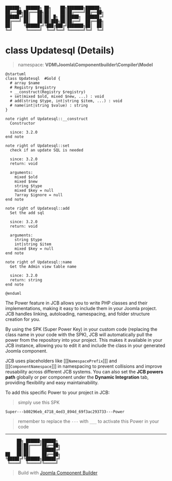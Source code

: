 ```
██████╗  ██████╗ ██╗    ██╗███████╗██████╗
██╔══██╗██╔═══██╗██║    ██║██╔════╝██╔══██╗
██████╔╝██║   ██║██║ █╗ ██║█████╗  ██████╔╝
██╔═══╝ ██║   ██║██║███╗██║██╔══╝  ██╔══██╗
██║     ╚██████╔╝╚███╔███╔╝███████╗██║  ██║
╚═╝      ╚═════╝  ╚══╝╚══╝ ╚══════╝╚═╝  ╚═╝
```
# class Updatesql (Details)
> namespace: **VDM\Joomla\Componentbuilder\Compiler\Model**

```uml
@startuml
class Updatesql  #Gold {
  # array $name
  # Registry $registry
  + __construct(Registry $registry)
  + set(mixed $old, mixed $new, ...) : void
  # add(string $type, int|string $item, ...) : void
  # name(int|string $value) : string
}

note right of Updatesql::__construct
  Constructor

  since: 3.2.0
end note

note right of Updatesql::set
  check if an update SQL is needed

  since: 3.2.0
  return: void
  
  arguments:
    mixed $old
    mixed $new
    string $type
    mixed $key = null
    ?array $ignore = null
end note

note right of Updatesql::add
  Set the add sql

  since: 3.2.0
  return: void
  
  arguments:
    string $type
    int|string $item
    mixed $key = null
end note

note right of Updatesql::name
  Get the Admin view table name

  since: 3.2.0
  return: string
end note
 
@enduml
```

The Power feature in JCB allows you to write PHP classes and their implementations, making it easy to include them in your Joomla project. JCB handles linking, autoloading, namespacing, and folder structure creation for you.

By using the SPK (Super Power Key) in your custom code (replacing the class name in your code with the SPK), JCB will automatically pull the power from the repository into your project. This makes it available in your JCB instance, allowing you to edit it and include the class in your generated Joomla component.

JCB uses placeholders like [[[`NamespacePrefix`]]] and [[[`ComponentNamespace`]]] in namespacing to prevent collisions and improve reusability across different JCB systems. You can also set the **JCB powers path** globally or per component under the **Dynamic Integration** tab, providing flexibility and easy maintainability.

To add this specific Power to your project in JCB:

> simply use this SPK
```
Super---b80296eb_4718_4ed3_894d_69f3ac293733---Power
```
> remember to replace the `---` with `___` to activate this Power in your code

---
```
     ██╗ ██████╗██████╗
     ██║██╔════╝██╔══██╗
     ██║██║     ██████╔╝
██   ██║██║     ██╔══██╗
╚█████╔╝╚██████╗██████╔╝
 ╚════╝  ╚═════╝╚═════╝
```
> Build with [Joomla Component Builder](https://git.vdm.dev/joomla/Component-Builder)

